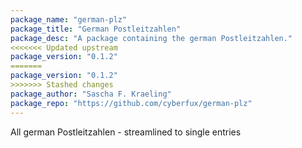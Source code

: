 ```yaml
---
package_name: "german-plz"
package_title: "German Postleitzahlen"
package_desc: "A package containing the german Postleitzahlen."
<<<<<<< Updated upstream
package_version: "0.1.2"
=======
package_version: "0.1.2"
>>>>>>> Stashed changes
package_author: "Sascha F. Kraeling"
package_repo: "https://github.com/cyberfux/german-plz"
---
```

All german Postleitzahlen - streamlined to single entries
